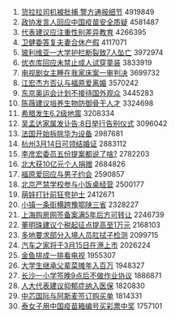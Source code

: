 1. [货拉拉司机被批捕 警方通报细节](http://www.baidu.com/baidu?cl=3&tn=SE_baiduhomet8_jmjb7mjw&rsv_dl=fyb_top&fr=top1000&wd=%BB%F5%C0%AD%C0%AD%CB%BE%BB%FA%B1%BB%C5%FA%B2%B6%20%BE%AF%B7%BD%CD%A8%B1%A8%CF%B8%BD%DA) 4919849
1. [政协发言人回应中国疫苗安全质疑](http://www.baidu.com/baidu?cl=3&tn=SE_baiduhomet8_jmjb7mjw&rsv_dl=fyb_top&fr=top1000&wd=%D5%FE%D0%AD%B7%A2%D1%D4%C8%CB%BB%D8%D3%A6%D6%D0%B9%FA%D2%DF%C3%E7%B0%B2%C8%AB%D6%CA%D2%C9) 4581487
1. [代表建议应注重性别差异教育](http://www.baidu.com/baidu?cl=3&tn=SE_baiduhomet8_jmjb7mjw&rsv_dl=fyb_top&fr=top1000&wd=%B4%FA%B1%ED%BD%A8%D2%E9%D3%A6%D7%A2%D6%D8%D0%D4%B1%F0%B2%EE%D2%EC%BD%CC%D3%FD) 4266395
1. [卫健委答复夫妻合休产假](http://www.baidu.com/baidu?cl=3&tn=SE_baiduhomet8_jmjb7mjw&rsv_dl=fyb_top&fr=top1000&wd=%CE%C0%BD%A1%CE%AF%B4%F0%B8%B4%B7%F2%C6%DE%BA%CF%D0%DD%B2%FA%BC%D9) 4117071
1. [玻利维亚一大学护栏断裂致7人坠亡](http://www.baidu.com/baidu?cl=3&tn=SE_baiduhomet8_jmjb7mjw&rsv_dl=fyb_top&fr=top1000&wd=%B2%A3%C0%FB%CE%AC%D1%C7%D2%BB%B4%F3%D1%A7%BB%A4%C0%B8%B6%CF%C1%D1%D6%C27%C8%CB%D7%B9%CD%F6) 3972974
1. [优衣库回应未禁止成人试穿童装](http://www.baidu.com/baidu?cl=3&tn=SE_baiduhomet8_jmjb7mjw&rsv_dl=fyb_top&fr=top1000&wd=%D3%C5%D2%C2%BF%E2%BB%D8%D3%A6%CE%B4%BD%FB%D6%B9%B3%C9%C8%CB%CA%D4%B4%A9%CD%AF%D7%B0) 3833919
1. [电视剧女主睡在我家床案一审判决](http://www.baidu.com/baidu?cl=3&tn=SE_baiduhomet8_jmjb7mjw&rsv_dl=fyb_top&fr=top1000&wd=%B5%E7%CA%D3%BE%E7%C5%AE%D6%F7%CB%AF%D4%DA%CE%D2%BC%D2%B4%B2%B0%B8%D2%BB%C9%F3%C5%D0%BE%F6) 3699732
1. [江宏杰方否认与福原爱离婚](http://www.baidu.com/baidu?cl=3&tn=SE_baiduhomet8_jmjb7mjw&rsv_dl=fyb_top&fr=top1000&wd=%BD%AD%BA%EA%BD%DC%B7%BD%B7%F1%C8%CF%D3%EB%B8%A3%D4%AD%B0%AE%C0%EB%BB%E9) 3570242
1. [东京奥运会计划不接待国外观众](http://www.baidu.com/baidu?cl=3&tn=SE_baiduhomet8_jmjb7mjw&rsv_dl=fyb_top&fr=top1000&wd=%B6%AB%BE%A9%B0%C2%D4%CB%BB%E1%BC%C6%BB%AE%B2%BB%BD%D3%B4%FD%B9%FA%CD%E2%B9%DB%D6%DA) 3445283
1. [陈薇建议培养生物防御骨干人才](http://www.baidu.com/baidu?cl=3&tn=SE_baiduhomet8_jmjb7mjw&rsv_dl=fyb_top&fr=top1000&wd=%B3%C2%DE%B1%BD%A8%D2%E9%C5%E0%D1%F8%C9%FA%CE%EF%B7%C0%D3%F9%B9%C7%B8%C9%C8%CB%B2%C5) 3324698
1. [希腊发生6.2级地震](http://www.baidu.com/baidu?cl=3&tn=SE_baiduhomet8_jmjb7mjw&rsv_dl=fyb_top&fr=top1000&wd=%CF%A3%C0%B0%B7%A2%C9%FA6.2%BC%B6%B5%D8%D5%F0) 3208334
1. [吴孟达家属发讣告:8日举行告别仪式](http://www.baidu.com/baidu?cl=3&tn=SE_baiduhomet8_jmjb7mjw&rsv_dl=fyb_top&fr=top1000&wd=%CE%E2%C3%CF%B4%EF%BC%D2%CA%F4%B7%A2%B8%BC%B8%E6%3A8%C8%D5%BE%D9%D0%D0%B8%E6%B1%F0%D2%C7%CA%BD) 3096042
1. [法国开始拆除华为设备](http://www.baidu.com/baidu?cl=3&tn=SE_baiduhomet8_jmjb7mjw&rsv_dl=fyb_top&fr=top1000&wd=%B7%A8%B9%FA%BF%AA%CA%BC%B2%F0%B3%FD%BB%AA%CE%AA%C9%E8%B1%B8) 2987681
1. [杭州3月14日可领结婚证](http://www.baidu.com/baidu?cl=3&tn=SE_baiduhomet8_jmjb7mjw&rsv_dl=fyb_top&fr=top1000&wd=%BA%BC%D6%DD3%D4%C214%C8%D5%BF%C9%C1%EC%BD%E1%BB%E9%D6%A4) 2883112
1. [李彦宏委员五份提案都说了啥?](http://www.baidu.com/baidu?cl=3&tn=SE_baiduhomet8_jmjb7mjw&rsv_dl=fyb_top&fr=top1000&wd=%C0%EE%D1%E5%BA%EA%CE%AF%D4%B1%CE%E5%B7%DD%CC%E1%B0%B8%B6%BC%CB%B5%C1%CB%C9%B6%3F) 2782203
1. [北大获10亿元个人捐赠](http://www.baidu.com/baidu?cl=3&tn=SE_baiduhomet8_jmjb7mjw&rsv_dl=fyb_top&fr=top1000&wd=%B1%B1%B4%F3%BB%F110%D2%DA%D4%AA%B8%F6%C8%CB%BE%E8%D4%F9) 2684826
1. [福原爱回应与男子约会](http://www.baidu.com/baidu?cl=3&tn=SE_baiduhomet8_jmjb7mjw&rsv_dl=fyb_top&fr=top1000&wd=%B8%A3%D4%AD%B0%AE%BB%D8%D3%A6%D3%EB%C4%D0%D7%D3%D4%BC%BB%E1) 2590857
1. [北京严禁学校参与小饭桌经营](http://www.baidu.com/baidu?cl=3&tn=SE_baiduhomet8_jmjb7mjw&rsv_dl=fyb_top&fr=top1000&wd=%B1%B1%BE%A9%D1%CF%BD%FB%D1%A7%D0%A3%B2%CE%D3%EB%D0%A1%B7%B9%D7%C0%BE%AD%D3%AA) 2500177
1. [萌娃打针前狂夸护士](http://www.baidu.com/baidu?cl=3&tn=SE_baiduhomet8_jmjb7mjw&rsv_dl=fyb_top&fr=top1000&wd=%C3%C8%CD%DE%B4%F2%D5%EB%C7%B0%BF%F1%BF%E4%BB%A4%CA%BF) 2412671
1. [小镇一条街横跨豫鄂陕三省](http://www.baidu.com/baidu?cl=3&tn=SE_baiduhomet8_jmjb7mjw&rsv_dl=fyb_top&fr=top1000&wd=%D0%A1%D5%F2%D2%BB%CC%F5%BD%D6%BA%E1%BF%E7%D4%A5%B6%F5%C9%C2%C8%FD%CA%A1) 2328227
1. [上海购房网签备案满5年后方可转让](http://www.baidu.com/baidu?cl=3&tn=SE_baiduhomet8_jmjb7mjw&rsv_dl=fyb_top&fr=top1000&wd=%C9%CF%BA%A3%B9%BA%B7%BF%CD%F8%C7%A9%B1%B8%B0%B8%C2%FA5%C4%EA%BA%F3%B7%BD%BF%C9%D7%AA%C8%C3) 2246739
1. [董明珠建议个税起征点提高至1万元](http://www.baidu.com/baidu?cl=3&tn=SE_baiduhomet8_jmjb7mjw&rsv_dl=fyb_top&fr=top1000&wd=%B6%AD%C3%F7%D6%E9%BD%A8%D2%E9%B8%F6%CB%B0%C6%F0%D5%F7%B5%E3%CC%E1%B8%DF%D6%C11%CD%F2%D4%AA) 2168103
1. [多地要求部分入境人员肛拭子检测](http://www.baidu.com/baidu?cl=3&tn=SE_baiduhomet8_jmjb7mjw&rsv_dl=fyb_top&fr=top1000&wd=%B6%E0%B5%D8%D2%AA%C7%F3%B2%BF%B7%D6%C8%EB%BE%B3%C8%CB%D4%B1%B8%D8%CA%C3%D7%D3%BC%EC%B2%E2) 2099715
1. [汽车之家将于3月15日在港上市](http://www.baidu.com/baidu?cl=3&tn=SE_baiduhomet8_jmjb7mjw&rsv_dl=fyb_top&fr=top1000&wd=%C6%FB%B3%B5%D6%AE%BC%D2%BD%AB%D3%DA3%D4%C215%C8%D5%D4%DA%B8%DB%C9%CF%CA%D0) 2026224
1. [金鱼排成一排看电视](http://www.baidu.com/baidu?cl=3&tn=SE_baiduhomet8_jmjb7mjw&rsv_dl=fyb_top&fr=top1000&wd=%BD%F0%D3%E3%C5%C5%B3%C9%D2%BB%C5%C5%BF%B4%B5%E7%CA%D3) 1955307
1. [大学生继承父辈菜摊年入百万](http://www.baidu.com/baidu?cl=3&tn=SE_baiduhomet8_jmjb7mjw&rsv_dl=fyb_top&fr=top1000&wd=%B4%F3%D1%A7%C9%FA%BC%CC%B3%D0%B8%B8%B1%B2%B2%CB%CC%AF%C4%EA%C8%EB%B0%D9%CD%F2) 1948327
1. [长沙一小学签晚9点后不做作业协议](http://www.baidu.com/baidu?cl=3&tn=SE_baiduhomet8_jmjb7mjw&rsv_dl=fyb_top&fr=top1000&wd=%B3%A4%C9%B3%D2%BB%D0%A1%D1%A7%C7%A9%CD%ED9%B5%E3%BA%F3%B2%BB%D7%F6%D7%F7%D2%B5%D0%AD%D2%E9) 1886871
1. [人大代表建议抑郁症纳入医保](http://www.baidu.com/baidu?cl=3&tn=SE_baiduhomet8_jmjb7mjw&rsv_dl=fyb_top&fr=top1000&wd=%C8%CB%B4%F3%B4%FA%B1%ED%BD%A8%D2%E9%D2%D6%D3%F4%D6%A2%C4%C9%C8%EB%D2%BD%B1%A3) 1820830
1. [中芯国际与阿斯麦签订购买单](http://www.baidu.com/baidu?cl=3&tn=SE_baiduhomet8_jmjb7mjw&rsv_dl=fyb_top&fr=top1000&wd=%D6%D0%D0%BE%B9%FA%BC%CA%D3%EB%B0%A2%CB%B9%C2%F3%C7%A9%B6%A9%B9%BA%C2%F2%B5%A5) 1814331
1. [泰女子用中国疫苗箱编号买彩票中奖](http://www.baidu.com/baidu?cl=3&tn=SE_baiduhomet8_jmjb7mjw&rsv_dl=fyb_top&fr=top1000&wd=%CC%A9%C5%AE%D7%D3%D3%C3%D6%D0%B9%FA%D2%DF%C3%E7%CF%E4%B1%E0%BA%C5%C2%F2%B2%CA%C6%B1%D6%D0%BD%B1) 1757101